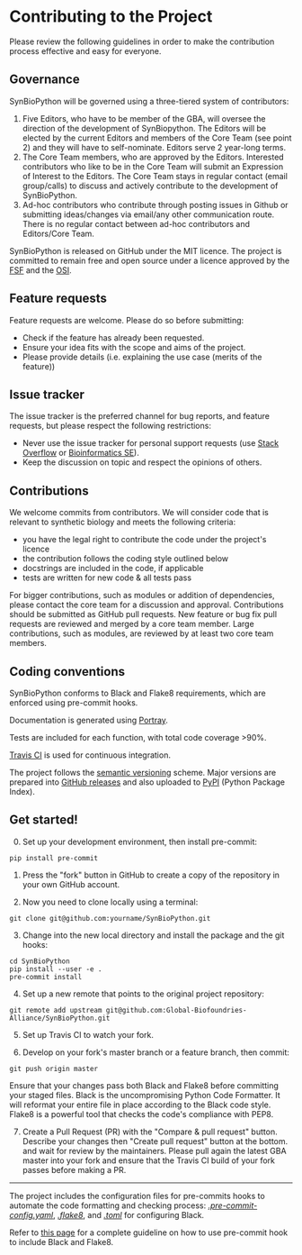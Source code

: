 # Contributing to the Project

Please review the following guidelines in order to make the contribution process effective and easy for everyone. 


## Governance

SynBioPython will be governed using a three-tiered system of contributors:
1. Five Editors, who have to be member of the GBA, will oversee the direction of the development of SynBiopython. The Editors will be elected by the current Editors and members of the Core Team (see point 2) and they will have to self-nominate. Editors serve 2 year-long terms.
2. The Core Team members, who are approved by the Editors. Interested contributors who like to be in the Core Team will submit an Expression of Interest to the Editors. The Core Team stays in regular contact (email group/calls) to discuss and actively contribute to the development of SynBioPython.
3. Ad-hoc contributors who contribute through posting issues in Github or submitting ideas/changes via email/any other communication route. There is no regular contact between ad-hoc contributors and Editors/Core Team.

SynBioPython is released on GitHub under the MIT licence. The project is committed to remain free and open source under a licence approved by the [FSF](https://www.fsf.org) and the [OSI](https://opensource.org).

## Feature requests

Feature requests are welcome. Please do so before submitting:
* Check if the feature has already been requested.
* Ensure your idea fits with the scope and aims of the project.
* Please provide details (i.e. explaining the use case (merits of the feature))


## Issue tracker

The issue tracker is the preferred channel for bug reports, and feature requests, but please respect the following restrictions:
* Never use the issue tracker for personal support requests (use [Stack Overflow](https://stackoverflow.com) or [Bioinformatics SE](https://bioinformatics.stackexchange.com)).
* Keep the discussion on topic and respect the opinions of others.


## Contributions

We welcome commits from contributors. We will consider code that is relevant to synthetic biology and meets the following criteria:
* you have the legal right to contribute the code under the project's licence
* the contribution follows the coding style outlined below
* docstrings are included in the code, if applicable
* tests are written for new code & all tests pass

For bigger contributions, such as modules or addition of dependencies, please contact the core team for a discussion and approval. Contributions should be submitted as GitHub pull requests. New feature or bug fix pull requests are reviewed and merged by a core team member. Large contributions, such as modules, are reviewed by at least two core team members.


## Coding conventions

SynBioPython conforms to Black and Flake8 requirements, which are enforced using pre-commit hooks.

Documentation is generated using [Portray](https://github.com/timothycrosley/portray).

Tests are included for each function, with total code coverage >90%.

[Travis CI](https://travis-ci.org/github/Global-Biofoundries-Alliance/SynBioPython) is used for continuous integration.

The project follows the [semantic versioning](https://semver.org) scheme. Major versions are prepared into [GitHub releases](https://github.com/Global-Biofoundries-Alliance/SynBioPython/releases) and also uploaded to [PyPI](https://pypi.org/project/synbiopython/) (Python Package Index).


## Get started!
0. Set up your development environment, then install pre-commit:
```
pip install pre-commit
```

1. Press the "fork" button in GitHub to create a copy of the repository in your own GitHub account.

2. Now you need to clone locally using a terminal:
```
git clone git@github.com:yourname/SynBioPython.git
```
3. Change into the new local directory and install the package and the git hooks:
```
cd SynBioPython
pip install --user -e .
pre-commit install
```
4. Set up a new remote that points to the original project repository:
```
git remote add upstream git@github.com:Global-Biofoundries-Alliance/SynBioPython.git
```
5. Set up Travis CI to watch your fork.

6. Develop on your fork's master branch or a feature branch, then commit:
```
git push origin master
```
Ensure that your changes pass both Black and Flake8 before committing your staged files. Black is the uncompromising Python Code Formatter. It will reformat your entire file in place according to the Black code style. Flake8 is a powerful tool that checks the code's compliance with PEP8.

7. Create a Pull Request (PR) with the "Compare & pull request" button. Describe your changes then "Create pull request" button at the bottom. and wait for review by the maintainers. Please pull again the latest GBA master into your fork and ensure that the Travis CI build of your fork passes before making a PR.

---

The project includes the configuration files for pre-commits hooks to automate the code formatting and checking process: _[.pre-commit-config.yaml](https://github.com/Global-Biofoundries-Alliance/SynBioPython/blob/master/.pre-commit-config.yaml)_, _[.flake8](https://github.com/Global-Biofoundries-Alliance/SynBioPython/blob/master/.flake8)_, and _[.toml](https://github.com/Global-Biofoundries-Alliance/SynBioPython/blob/master/.toml)_ for configuring Black.

Refer to [this page](https://ljvmiranda921.github.io/notebook/2018/06/21/precommits-using-black-and-flake8/) for a complete guideline on how to use pre-commit hook to include Black and Flake8.

